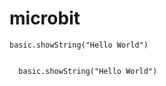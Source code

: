 # microbit


```block
basic.showString("Hello World")
```

<div>
  <pre class="blocks"><code>
  basic.showString("Hello World")
  <cdoe></pre>  
</div>

<script src="https://makecode.com/gh-pages-embed.js"></script><script>makeCodeRender("{{ site.makecode.home_url }}", "{{ site.github.owner_name }}/{{ site.github.repository_name }}");</script>
